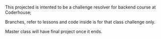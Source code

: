 This projected is intented to be a challenge resolver for backend course at Coderhouse;

Branches, refer to lessons and code inside is for that class challenge only.

Master class will have final project once it ends.